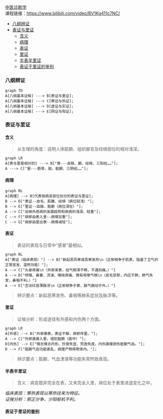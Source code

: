 [中医诊断学](https://www.bilibili.com/video/BV1Kg411c7NC/)  
课程链接：https://www.bilibili.com/video/BV1Kg411c7NC/
- [八纲辨证](#八纲辨证)
- [表证与里证](#表证与里证)
  - [含义](#含义)
  - [病理](#病理)
  - [表证](#表证)
  - [里证](#里证)
  - [半表半里证](#半表半里证)
  - [表证于里证的鉴别](#表证于里证的鉴别)

### 八纲辨证  

```mermaid
graph TD
A[八纲基本证候] ---> B[表证与里证];
A[八纲基本证候] ---> C[寒证与热证];
A[八纲基本证候] ---> D[虚证与实证];
A[八纲基本证候] ---> E[阴证与阳证];
```
### 表证与里证  
#### 含义
>从生理的角度：说明人体脏腑、组织器官及经络部位的相对浅深。  
```mermaid
graph LR
A[表与里是相对的] ---> B["表---皮肤、腑、经络、三阳经……"];
A ---> C["里---筋骨、脏、脏腑、三阴经……"];
```
#### 病理
```mermaid
graph RL
A[病理] --> B[代表按病变部位划分的表证与里证];
B --> D["表证--皮毛、肌腠、经络（病位轻浅）"];
B --> E["里证--血脉、脏腑（病位深在）"];
A --> C["反映外感病的发展趋势和疾病的浅深、轻重"];
C --> F["病邪由表入里--病情加重"];
C --> G["病邪由里出表--病情减轻"];
```
#### 表证
>表证的表现与日常中“感冒”最相似。
```mermaid
graph RL
A["表证（临床表现）"] --> B["新起恶风寒或恶寒发热\n（正邪相争于肌表，阻遏了卫气的正常宣发、温煦功能）"];
A --> C["头身疼痛\n（外邪束表，经气郁滞不畅，不通则痛。）"]
A --> D["喷嚏、鼻塞、流涕、喉咙疼痛、微有咳嗽气喘\n（皮毛受邪，内应于肺，肺气失宣，鼻咽不利。）"]
A --> E["舌淡红苔薄脉浮\n（正邪相争于表，脉气鼓动于外。）"]
```
>辨识要点：新起恶寒发热、鼻咽等肺系症状及脉浮等。
#### 里证
>证候分析：形成途径有外感和内伤两个方面。
```mermaid
graph LR
A[外感] --> B["外邪袭表，表证不解，病邪传里。"];
A --> C["外邪直接入里，侵犯脏腑（直中）"];
D[内伤] --> E["情志情志内伤、饮食失宜、劳逸失度，内伤直接损伤脏腑气血。"];
D --> F["脏腑气血功能紊乱，病理产物停聚体内。"];
```
>辨识要点：脏腑、气血津液等功能失常所致表现。

#### 半表半里证
> 含义：病变既非完全在表，又未完全入里，病位处于表里进退变化之中。  

*临床表现：寒热表现以寒热往来为特征。*  
*证候分析：邪正分争，少阳枢机不利。*

#### 表证于里证的鉴别